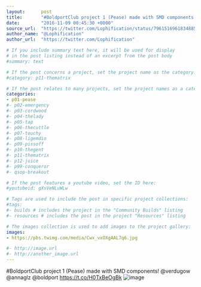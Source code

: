 ```yaml
---
layout:      post
title:       "#BoldportClub project 1 (Pease) made with SMD components! @verdugow @annaglz @boldport"
date:        "2016-11-09 00:45:30 +0000"
source_url:  "https://twitter.com/Lophification/status/796151696183488514"
author_name: "@Lophification"
author_url:  "https://twitter.com/Lophification"

# If you include summary text here, it will be used for display
# in the post listing instead of an excerpt from the post body
#summary: text

# If the post concerns a project, set the project name as the category:
#category: p11-thematrix

# If the post relates to many projects, set the project names as a categories array:
categories:
- p01-pease
#- p02-emergency
#- p03-cordwood
#- p04-thelady
#- p05-tap
#- p06-thecuttle
#- p07-touchy
#- p08-ligemdio
#- p09-pissoff
#- p10-thegent
#- p11-thematrix
#- p12-juice
#- p99-conqueror
#- qsop-breakout

# If the post features a youtube video, set the ID here:
#youtubeid: gXsVeNLuWLw

# Tags are used to include the post in specific project collections:
#tags:
#- builds # includes the project in the "Community Builds" listing
#- resources # includes the post in the project "Resources" listing

# The images collection is used to add images to the project gallery:
images:
- https://pbs.twimg.com/media/Cwx_vxOXgAAL7q6.jpg

#- http://image.url
#- http://another_image.url
---
```


#BoldportClub project 1 (Pease) made with SMD components! @verdugow @annaglz @boldport https://t.co/H0TxBeOgBk
![image](https://pbs.twimg.com/media/Cwx_vxOXgAAL7q6.jpg)


